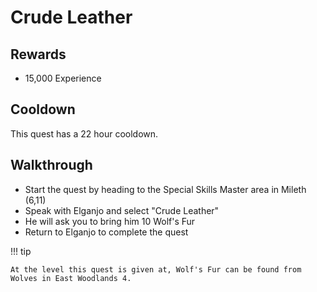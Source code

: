 # Crude Leather

## Rewards

- 15,000 Experience

## Cooldown

This quest has a 22 hour cooldown.

## Walkthrough

- Start the quest by heading to the Special Skills Master area in Mileth (6,11)
- Speak with Elganjo and select "Crude Leather"
- He will ask you to bring him 10 Wolf's Fur
- Return to Elganjo to complete the quest

!!! tip

    At the level this quest is given at, Wolf's Fur can be found from Wolves in East Woodlands 4.
